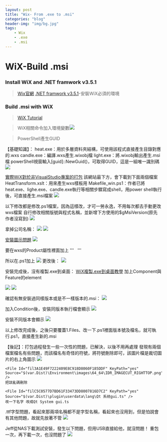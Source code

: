 ```yaml
---
layout: post
title: "Wix- From .exe to .msi"
categories: "blog"
header-img: "img/bg.jpg"
tags:
    - Wix
    - .exe
    - .msi
---
```


# WiX-Build .msi

### Install WiX and .NET framwork v3.5.1
> [Wix官網](https://wixtoolset.org)
> [.NET framwork v3.5.1](https://www.microsoft.com/zh-tw/download/details.aspx?id=25150)-安裝WiX必須的環境

### Build .msi with WiX
> [WiX Tutorial](https://www.codeproject.com/Tips/105638/A-quick-introduction-Create-an-MSI-installer-with)

> WiX相關命令加入環境變數![](https://i.imgur.com/PvEhlVy.png)

> PowerShell產生GUID
> 
【基礎知識】：
heat.exe：用於多層資料夾結構，可使用該程式直接產生目錄對應的.wxs
candle.exe：編譯.wxs產生.wixobj檔
light.exe：將.wixobj輸出產生.msi檔
powerShell視窗輸入[guid]::NewGuid()，可取得GUID，這是一組唯一識別碼
![](https://i.imgur.com/MtczpFo.png)

[實際WiX對於非VisualStudio專案的打包](https://jimmylin212.github.io/post/0005_create_msi_by_wix/)
該網站最下方，會下載到下面兩個檔案
HeatTransform.xslt：用來產生wxs樣板用
Makefile_win.ps1：作者已將heat.exe、lighe.exe、candle.exe執行等相關步驟寫成shell，用power shell執行後，可直接產生.msi檔案
![](https://i.imgur.com/nGGVxhx.png)


以下修改都是修改.ps1檔案，因為這樣改，才可一勞永逸，不用每次都去手動更改wxs檔案
自行修改相關版號與程式名稱，並新增下方使用的$gMsiVersion(原先作者沒寫到)
![](https://i.imgur.com/V3xD3Rg.png)

拿掉公司名稱：
![](https://i.imgur.com/xJVWZFX.png)
![](https://i.imgur.com/lGcJ9EK.png)

[安裝圖示問題](https://wixtoolset.org/documentation/manual/v3/howtos/ui_and_localization/configure_arp_appearance.html)
![](https://i.imgur.com/LuMSTgU.png)

要在wxs的Product屬性裡面加上
'''
<Icon Id="icon.ico" SourceFile="1.Files/Teach Infinity II.ico"/>
	<Property Id="ARPPRODUCTICON" Value="icon.ico" /> 
'''

所以在.ps1加上
![](https://i.imgur.com/YSHSxQv.png)
更改後：
![](https://i.imgur.com/LXO4hWD.png)

安裝完成後，沒有複製.exe到桌面：
[WiX複製.exe到桌面教學](https://stackoverflow.com/questions/11868499/create-shortcut-to-desktop-using-wix)
加上Component與Feature的element

![](https://i.imgur.com/UxoPDzB.png)
![](https://i.imgur.com/r86dH30.png)

確認有無安裝過同樣版本或是不一樣版本的.msi：
![](https://i.imgur.com/eYvUkHE.png)

加入Condition後，安裝同版本執行檔會顯示
![](https://i.imgur.com/4yDZay5.png)

安裝不同版本會顯示
![](https://i.imgur.com/GWU4edx.png)

以上修改完成後，之後只要覆蓋1.Files、改一下.ps1裡面版本號及檔名，就可執行.ps1，直接產生新的.msi

【後記】：打包過程發生一些一次性的問題，已解決，以後不用再處理
發現有兩個檔案檔名有些問題，而該檔名有奇怪的符號，將符號刪除即可，該圖片檔是裁切圖片的右上角圖示
![](https://i.imgur.com/VrDCN5Q.png)

```
<File Id="fil3A1E49F7222409E8C918D8060F185DDF" KeyPath="yes" Source="$(var.Dist)\Environment\images\64_64\⁯IDR_IMAGECUT_RIGHTTOP.png" />
把該亂碼刪除

<File Id="filC5C0577D7BD61F33473DD8007816D7C2" KeyPath="yes" Source="$(var.Dist)\plugin\userdata\lang\Qt 系统gui.ts" />
改一下名字 改成Qt System gui.ts
```

.ttf字型問題，看起來那兩項名稱都不是字型名稱，看起來也沒用到，但是怕說會有其他問題，故就先放著不管
![](https://i.imgur.com/TJfArG1.png)

Jeff從NAS下載測試安裝，發生以下問題，但用USB直接給他，就沒問題！
重包一次，再下載一次，也沒問題了
![](https://i.imgur.com/9G8fRRu.png)
